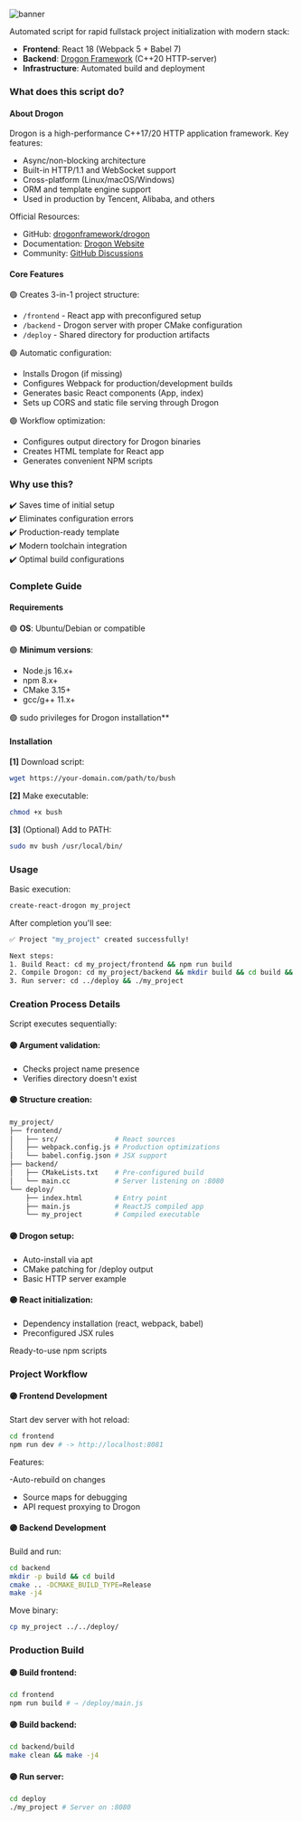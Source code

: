 ![banner](https://github.com/user-attachments/assets/3a55cba2-3988-4ab9-8093-857a17ffa455)

Automated script for rapid fullstack project initialization with modern stack:
- **Frontend**: React 18 (Webpack 5 + Babel 7)
- **Backend**: [Drogon Framework](https://github.com/drogonframework/drogon) (C++20 HTTP-server)
- **Infrastructure**: Automated build and deployment

### What does this script do?

#### About Drogon

Drogon is a high-performance C++17/20 HTTP application framework. Key features:

- Async/non-blocking architecture
- Built-in HTTP/1.1 and WebSocket support
- Cross-platform (Linux/macOS/Windows)
- ORM and template engine support
- Used in production by Tencent, Alibaba, and others

Official Resources:

- GitHub: [drogonframework/drogon](https://github.com/drogonframework/drogon)
- Documentation: [Drogon Website](https://drogon.org/)
- Community: [GitHub Discussions](https://github.com/drogonframework/drogon/discussions)

#### Core Features

🟣 Creates 3-in-1 project structure:

- `/frontend` - React app with preconfigured setup
- `/backend` - Drogon server with proper CMake configuration
- `/deploy` - Shared directory for production artifacts

🟣 Automatic configuration:

- Installs Drogon (if missing)
- Configures Webpack for production/development builds
- Generates basic React components (App, index)
- Sets up CORS and static file serving through Drogon

🟣 Workflow optimization:
   
- Configures output directory for Drogon binaries
- Creates HTML template for React app
- Generates convenient NPM scripts

### Why use this?

✔️ Saves time of initial setup  
✔️ Eliminates configuration errors  
✔️ Production-ready template  
✔️ Modern toolchain integration  
✔️ Optimal build configurations

### Complete Guide

#### Requirements

🟣 **OS**: Ubuntu/Debian or compatible

🟣 **Minimum versions**:

   - Node.js 16.x+
   - npm 8.x+
   - CMake 3.15+
   - gcc/g++ 11.x+

🟣 sudo privileges for Drogon installation**

#### Installation

**[1]** Download script:

```bash
wget https://your-domain.com/path/to/bush
```

**[2]** Make executable:
   
```bash
chmod +x bush
```

**[3]** (Optional) Add to PATH:

```bash
sudo mv bush /usr/local/bin/
```
   
### Usage

Basic execution:

```bash
create-react-drogon my_project
```

After completion you'll see:

```bash
✅ Project "my_project" created successfully!

Next steps:
1. Build React: cd my_project/frontend && npm run build
2. Compile Drogon: cd my_project/backend && mkdir build && cd build && cmake .. && make
3. Run server: cd ../deploy && ./my_project
```

### Creation Process Details

Script executes sequentially:

#### 🟣 Argument validation:

- Checks project name presence
- Verifies directory doesn't exist

#### 🟣 Structure creation:
   
```bash
my_project/
├── frontend/
│   ├── src/              # React sources
│   ├── webpack.config.js # Production optimizations
│   └── babel.config.json # JSX support
├── backend/
│   ├── CMakeLists.txt    # Pre-configured build
│   └── main.cc           # Server listening on :8080
└── deploy/
    ├── index.html        # Entry point
    ├── main.js           # ReactJS compiled app
    └── my_project        # Compiled executable
```

#### 🟣 Drogon setup:

- Auto-install via apt
- CMake patching for /deploy output
- Basic HTTP server example

#### 🟣 React initialization:

- Dependency installation (react, webpack, babel)
- Preconfigured JSX rules

Ready-to-use npm scripts

### Project Workflow

#### 🟣 Frontend Development

Start dev server with hot reload:

```bash
cd frontend
npm run dev # -> http://localhost:8081
```

Features:

-Auto-rebuild on changes
- Source maps for debugging
- API request proxying to Drogon

#### 🟣 Backend Development

Build and run:

```bash
cd backend
mkdir -p build && cd build
cmake .. -DCMAKE_BUILD_TYPE=Release
make -j4
```

Move binary:

```bash
cp my_project ../../deploy/
```

### Production Build

#### 🟣 Build frontend:

```bash
cd frontend
npm run build # ⇒ /deploy/main.js
```

#### 🟣 Build backend:

```bash
cd backend/build
make clean && make -j4
```

#### 🟣 Run server:

```bash
cd deploy
./my_project # Server on :8080
```
